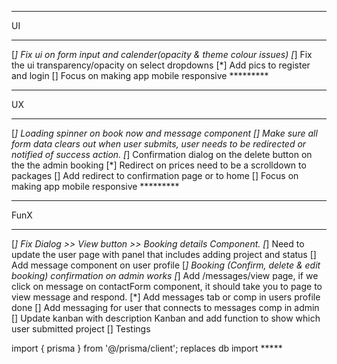 ______________________________________________________________
UI
______________________________________________________________

[*] Fix ui on form input and calender(opacity & theme colour issues)
[*] Fix the ui transparency/opacity on select dropdowns
[*] Add pics to register and login
[] Focus on making app mobile responsive  *********



______________________________________________________________
UX
______________________________________________________________

[*] Loading spinner on book now and message component
[] Make sure all form data clears out when user submits, user needs to be redirected or notified of success action.
[*] Confirmation dialog on the delete button on the the admin booking
[*] Redirect on prices need to be a scrolldown to packages
[] Add redirect to confirmation page or to home
[] Focus on making app mobile responsive  *********



______________________________________________________________
FunX
______________________________________________________________

[*] Fix Dialog >>  View button >> Booking details Component.
[*] Need to update the user page with panel that includes adding project and status
[]  Add message component on user profile
[*] Booking (Confirm, delete & edit booking) confirmation on admin works
[*] Add /messages/view  page, if we click on message on contactForm component, it should take you to page to view message and respond.
[*] Add messages tab or comp in users profile done
[] Add messaging for  user that connects to messages comp in admin
[] Update kanban with description Kanban and add function to show which user submitted project
[] Testings




import { prisma } from '@/prisma/client';   replaces db import  *****
